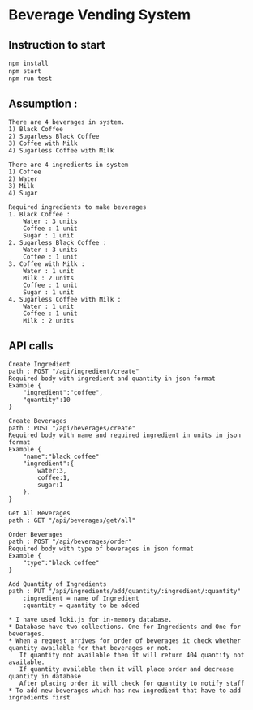 # Beverage Vending System

## Instruction to start
```bash
npm install
npm start
npm run test
```
## Assumption :
    There are 4 beverages in system.
    1) Black Coffee
    2) Sugarless Black Coffee
    3) Coffee with Milk
    4) Sugarless Coffee with Milk

    There are 4 ingredients in system
    1) Coffee
    2) Water
    3) Milk
    4) Sugar

    Required ingredients to make beverages
    1. Black Coffee :
        Water : 3 units
        Coffee : 1 unit
        Sugar : 1 unit
    2. Sugarless Black Coffee :
        Water : 3 units
        Coffee : 1 unit
    3. Coffee with Milk :
        Water : 1 unit
        Milk : 2 units
        Coffee : 1 unit
        Sugar : 1 unit
    4. Sugarless Coffee with Milk :
        Water : 1 unit
        Coffee : 1 unit
        Milk : 2 units

## API calls
    Create Ingredient
    path : POST "/api/ingredient/create"
    Required body with ingredient and quantity in json format
    Example {
        "ingredient":"coffee",
        "quantity":10
    }

    Create Beverages
    path : POST "/api/beverages/create"
    Required body with name and required ingredient in units in json format
    Example {
        "name":"black coffee"
        "ingredient":{
            water:3,
            coffee:1,
            sugar:1
        },
    }

    Get All Beverages
    path : GET "/api/beverages/get/all"

    Order Beverages
    path : POST "/api/beverages/order"
    Required body with type of beverages in json format
    Example {
        "type":"black coffee"
    }

    Add Quantity of Ingredients
    path : PUT "/api/ingredients/add/quantity/:ingredient/:quantity"
        :ingredient = name of Ingredient
        :quantity = quantity to be added

    * I have used loki.js for in-memory database. 
    * Database have two collections. One for Ingredients and One for beverages.
    * When a request arrives for order of beverages it check whether quantity available for that beverages or not.
       If quantity not available then it will return 404 quantity not available.
       If quantity available then it will place order and decrease quantity in database
       After placing order it will check for quantity to notify staff
    * To add new beverages which has new ingredient that have to add ingredients first
